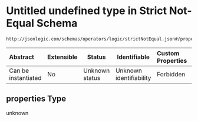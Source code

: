 # Untitled undefined type in Strict Not-Equal Schema

```txt
http://jsonlogic.com/schemas/operators/logic/strictNotEqual.json#/properties
```




| Abstract            | Extensible | Status         | Identifiable            | Custom Properties | Additional Properties | Access Restrictions | Defined In                                                                          |
| :------------------ | ---------- | -------------- | ----------------------- | :---------------- | --------------------- | ------------------- | ----------------------------------------------------------------------------------- |
| Can be instantiated | No         | Unknown status | Unknown identifiability | Forbidden         | Allowed               | none                | [strictNotEqual.json\*](operators/logic/strictNotEqual.json "open original schema") |

## properties Type

unknown
